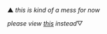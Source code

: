 ▲ _this is kind of a mess for now_

_please view [this](https://github.com/nimoy/nimoy/wiki/draft) instead_▽
